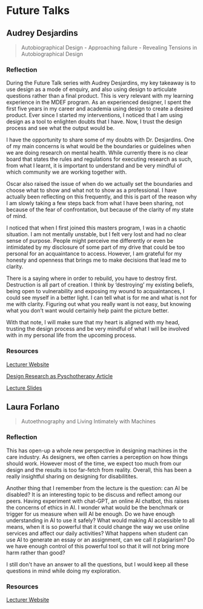 # Future Talks

## Audrey Desjardins

>Autobiographical Design - Approaching failure - Revealing Tensions in Autobiographical Design

### Reflection

During the Future Talk series with Audrey Desjardins, my key takeaway is to use design as a mode of enquiry, and also using design to articulate questions rather than a final product. This is very relevant with my learning experience in the MDEF program. As an experienced designer, I spent the first five years in my career and academia using design to create a desired product. Ever since I started my interventions, I noticed that I am using design as a tool to enlighten doubts that I have. Now, I trust the design process and see what the output would be.

I have the opportunity to share some of my doubts with Dr. Desjardins. One of my main concerns is what would be the boundaries or guidelines when we are doing research on mental health. While currently there is no clear board that states the rules and regulations for executing research as such, from what I learnt, it is important to understand and be very mindful of which community we are working together with.

Oscar also raised the issue of when do we actually set the boundaries and choose what to show and what not to show as a professional. I have actually been reflecting on this frequently, and this is part of the reason why I am slowly taking a few steps back from what I have been sharing, not because of the fear of confrontation, but because of the clarity of my state of mind.

I noticed that when I first joined this masters program, I was in a chaotic situation. I am not mentally unstable, but I felt very lost and had no clear sense of purpose. People might perceive me differently or even be intimidated by my disclosure of some part of my drive that could be too personal for an acquaintance to access. However, I am grateful for my honesty and openness that brings me to make decisions that lead me to clarity.

There is a saying where in order to rebuild, you have to destroy first. Destruction is all part of creation. I think by ‘destroying’ my existing beliefs, being open to vulnerability and exposing my wound to acquaintances, I could see myself in a better light. I can tell what is for me and what is not for me with clarity. Figuring out what you really want is not easy, but knowing what you don’t want would certainly help paint the picture better.

With that note, I will make sure that my heart is aligned with my head, trusting the design process and be very mindful of what I will be involved with in my personal life from the upcoming process.

### Resources

[Lecturer Website](http://audreydesjardins.com/)

[Design Research as Pyschotherapy Article](https://hackmd.io/QpMIMeepTIqulsaa-o7GAw?view#MDEF-Unpacking-Intelligent-Machines-2223)

[Lecture Slides](https://drive.google.com/file/d/1g_gzxFQnifyzHlLr2SOoGdM6Kl0E1Qck/view?ts=63bec5ed)

## Laura Forlano

>Autoethnography and Living Intimately with Machines

### Reflection

This has open-up a whole new perspective in designing machines in the care industry. As designers, we often carries a perception on how things should work. However most of the time, we expect too much from our design and the results is too far-fetch from reality. Overall, this has been a really insightful sharing on designing for disabilitites.

Another thing that I remember from the lecture is the question: can AI be disabled? It is an interesting topic to be discuss and reflect among our peers. Having experiment with chat-GPT, an online AI chatbot, this raises the concerns of ethics in AI. I wonder what would be the benchmark or trigger for us measure when will AI be enough. Do we have enough understanding in AI to use it safely? What would making AI accessible to all means, when it is so powerful that it could change the way we use online services and affect our daily activities? What happens when student can use AI to generate an essay or an assignment, can we call it plagiarism? Do we have enough control of this powerful tool so that it will not bring more harm rather than good?

I still don't have an answer to all the questions, but I would keep all these questions in mind while doing my exploration.

### Resources

[Lecturer Website](https://lauraforlano.org/)
